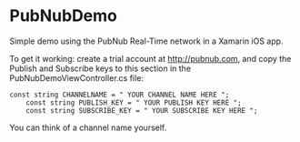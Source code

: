 PubNubDemo
==========

Simple demo using the PubNub Real-Time network in a Xamarin iOS app.

To get it working: create a trial account at http://pubnub.com, and 
copy the Publish and Subscribe keys to this section in the PubNubDemoViewController.cs file:

  	const string CHANNELNAME = " YOUR CHANNEL NAME HERE ";
		const string PUBLISH_KEY = " YOUR PUBLISH KEY HERE ";
		const string SUBSCRIBE_KEY = " YOUR SUBSCRIBE KEY HERE ";
    
You can think of a channel name yourself.
